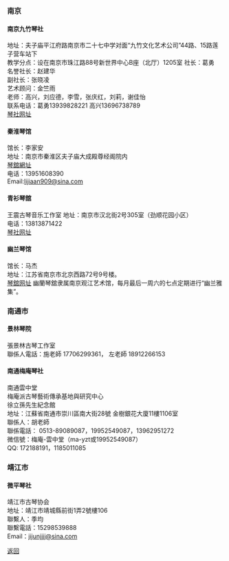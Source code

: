 ### 南京
#### 南京九竹琴社  
地址：夫子庙平江府路南京市二十七中学对面“九竹文化艺术公司”44路、15路莲子营车站下  
教学分点：设在南京市珠江路88号新世界中心B座（北厅）1205室
社长：葛勇  
名誉社长：赵建华  
副社长：张晓凌  
艺术顾问：金竺雨  
老师：高兴，刘应德，李雪，张庆红，刘莉，谢佳怡  
联系电话：葛勇13939828221 高兴13696738789  
[琴社网址](http://user.xici.net/b913563/board.asp)  

#### 秦淮琴馆
馆长：李家安  
地址：南京市秦淮区夫子庙大成殿尊经阁院内  
[琴舘網址](http://www.xici.net/b370277/board.asp)  
电话：13951608390  
Email:lijiaan909@sina.com


#### 青衫琴舘
王震古琴音乐工作室
地址：南京市汉北街2号305室（劲顺花园小区）  
电话：13813871422  
[琴社网址](http://www.xici.net/b619598/board.asp)


#### 幽兰琴馆
馆长：马杰  
地址：江苏省南京市北京西路72号9号楼。  
[琴舘网址](http://www.xici.net/b883286/board.asp)
幽蘭琴舘隶属南京观江艺术馆，每月最后一周六的七点定期进行“幽兰雅集”。  



### 南通市

#### 景林琴院
張景林古琴工作室  
聯係人電話：施老師 17706299361， 左老師 18912266153


#### 南通梅庵琴社
南通雲中堂  
梅庵派古琴藝術傳承基地與研究中心  
徐立孫先生紀念館  
地址：江蘇省南通市崇川區南大街28號 金樹銀花大廈11樓1106室  
聯係人：胡老師  
聯係電話： 0513-89089087，19952549087，13962951272  
微信號：梅庵-雲中堂（ma-yzt或19952549087）  
QQ: 172188191，1185011085  


### 靖江市

#### 微平琴社
靖江市古琴协会  
地址：靖江市靖城縣前街1弄2號樓106  
聯繫人：季均  
聯繫電話：15298539888  
Email：jijunjjjj@sina.com  


[返回](China.md)
